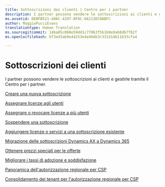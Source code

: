```yaml
---
title: Sottoscrizioni dei clienti | Centro per i partner
description: I partner possono vendere le sottoscrizioni ai clienti e gestirle tramite il Centro per i partner.
ms.assetid: DEBFB521-486C-4297-8F6C-66213DC0ABFC
author: MaggiePucciEvans
translationtype: Human Translation
ms.sourcegitcommit: 14ba85c868e59dd1c77063f5b1b0e9ab8db7f82f
ms.openlocfilehash: bf3ed3ab9e44253e4e46db3c331d14b11b33cfa4

---
```


# Sottoscrizioni dei clienti


I partner possono vendere le sottoscrizioni ai clienti e gestirle tramite il Centro per i partner.

[Creare una nuova sottoscrizione](create-a-new-subscription.md)

[Assegnare licenze agli utenti](assign-licenses-to-users.md)

[Assegnare o revocare licenze a più utenti](bulk-license-provisioning-for-multiple-users.md)

[Sospendere una sottoscrizione](suspend-a-subscription.md)

[Aggiungere licenze o servizi a una sottoscrizione esistente](add-licenses-or-services-to-an-existing-subscription.md)

[Migrazione delle sottoscrizioni Dynamics AX a Dynamics 365](manual-subscription-migration.md)

[Ottenere prezzi speciali per le offerte](get-special-pricing-for-offers.md)

[Migliorare i tassi di adozione e soddisfazione](increasing-adoption-and-satisfaction.md)

[Panoramica dell'autorizzazione regionale per CSP](regional-authorization-overview.md)

[Consolidamento dei tenant per l'autorizzazione regionale per CSP](csp-regional-authorization-tenant-consolidation.md)

 

 






<!--HONumber=Nov16_HO4-->


